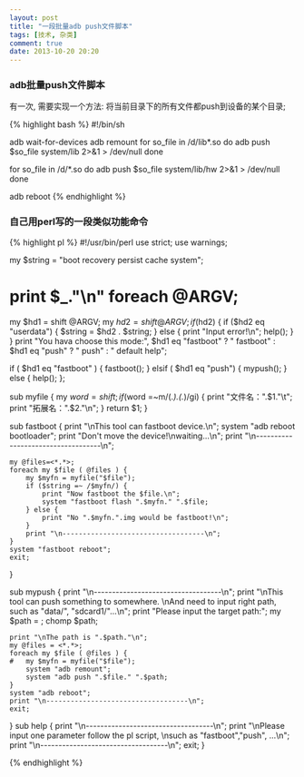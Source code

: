 ```yaml
---
layout: post
title: "一段批量adb push文件脚本"
tags: [技术, 杂类]
comment: true
date: 2013-10-20 20:20
---
```


### adb批量push文件脚本

有一次, 需要实现一个方法: 将当前目录下的所有文件都push到设备的某个目录;

{% highlight bash %}
#!/bin/sh

adb wait-for-devices
adb remount
for so_file in /d/lib*.so
do
adb push $so_file system/lib 2>&1 > /dev/null
done

for so_file in /d/*.so
do
adb push $so_file system/lib/hw 2>&1 > /dev/null
done

adb reboot
{% endhighlight %}

### 自己用perl写的一段类似功能命令

{% highlight pl %}
#!/usr/bin/perl
use strict;
use warnings;

my $string = "boot recovery persist cache system";
# print $_."\n" foreach @ARGV;
my $hd1 = shift @ARGV;
my $hd2 = shift @ARGV;
if($hd2)
{
	if ($hd2 eq "userdata") {
		$string = $hd2 . $string;
	} else {
		print "Input error!\n";
		help();
	}
}
print "You hava choose this mode:", $hd1 eq "fastboot" ? " fastboot" : $hd1 eq "push" ? " push" : " default help";

if ( $hd1 eq "fastboot" ) {
	fastboot();
} elsif ( $hd1 eq "push") {
	mypush();
} else {
	help();	
};

sub myfile {
	my $word = shift;
	if ($word =~m/(.*)\.(.*)/gi) {
		print "文件名：".$1."\t";
		print "拓展名：".$2."\n";
	}
	return $1;
}

sub fastboot {
	print "\nThis tool can fastboot device.\n";
	system "adb reboot bootloader";
	print "Don't move the device!\nwaiting...\n";
	print "\n-----------------------------------\n";

	my @files=<*.*>;
	foreach my $file ( @files ) {
		my $myfn = myfile("$file");
		if ($string =~ /$myfn/) {
			print "Now fastboot the $file.\n";
			system "fastboot flash ".$myfn." ".$file;
		} else {
			print "No ".$myfn.".img would be fastboot!\n";
		}
		print "\n-----------------------------------\n";
	}
	system "fastboot reboot";
	exit;
}	

sub mypush {
	print "\n-----------------------------------\n";
	print "\nThis tool can push something to somewhere. \nAnd need to input right path, such as \"data/\", \"sdcard1/\"...\n";
	print "Please input the target path:";
	my $path = <STDIN>;
	chomp $path;

	print "\nThe path is ".$path."\n";
	my @files = <*.*>;
	foreach my $file ( @files ) {
	#	my $myfn = myfile("$file");
		system "adb remount";
		system "adb push ".$file." ".$path;	
	}
	system "adb reboot";
	print "\n-----------------------------------\n";
	exit;
}
sub help {
	print "\n-----------------------------------\n";
	print "\nPlease input one parameter follow the pl script, \nsuch as \"fastboot\",\"push\", ...\n";
	print "\n-----------------------------------\n";
	exit;
}

{% endhighlight %}
